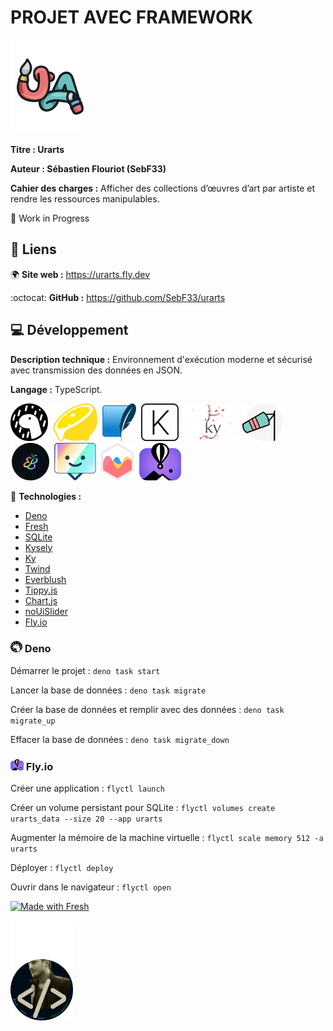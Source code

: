 # PROJET AVEC FRAMEWORK
![logo_urarts](/.github/logo_urarts.png)

**Titre : Urarts**

**Auteur : Sébastien Flouriot (SebF33)**

**Cahier des charges :**
Afficher des collections d’œuvres d’art par artiste et rendre les ressources manipulables.

:construction: Work in Progress


## :link: Liens
:earth_africa: **Site web :** https://urarts.fly.dev

:octocat: **GitHub :** https://github.com/SebF33/urarts


## :computer: Développement
**Description technique :** Environnement d'exécution moderne et sécurisé avec transmission des données en JSON.

**Langage :** TypeScript.

[![Deno](/.github/Deno.png)](https://deno.land) [![Fresh](/.github/Fresh.png)](https://fresh.deno.dev) [![SQLite](/.github/SQLite.png)](https://www.sqlite.org/index.html) [![Kysely](/.github/Kysely.png)](https://kysely.dev) [![Ky](/.github/Ky.png)](https://github.com/sindresorhus/ky) [![Twind](/.github/Twind.png)](https://twind.style) [![Everblush](/.github/Everblush.png)](https://everblush.github.io) [![Tippy.js](/.github/Tippy.js.png)](https://atomiks.github.io/tippyjs) [![Chart.js](/.github/Chart.js.png)](https://www.chartjs.org) [![Fly.io](/.github/Fly.io.png)](https://fly.io) 

:toolbox: **Technologies :**
- [Deno](https://deno.land/manual)
- [Fresh](https://fresh.deno.dev/docs/introduction)
- [SQLite](https://github.com/dyedgreen/deno-sqlite)
- [Kysely](https://kysely-org.github.io/kysely)
- [Ky](https://github.com/sindresorhus/ky)
- [Twind](https://twind.style/installation)
- [Everblush](https://github.com/Everblush/everblush)
- [Tippy.js](https://atomiks.github.io/tippyjs/v6/getting-started)
- [Chart.js](https://www.chartjs.org/docs/latest)
- [noUiSlider](https://refreshless.com/nouislider)
- [Fly.io](https://fly.io/docs/getting-started/deno)


### ![Deno_tiny](/.github/Deno_tiny.png) Deno
Démarrer le projet :
`deno task start`

Lancer la base de données :
`deno task migrate`

Créer la base de données et remplir avec des données :
`deno task migrate_up`

Effacer la base de données :
`deno task migrate_down`


### ![Fly.io_tiny](/.github/Fly.io_tiny.png) Fly.io
Créer une application :
`flyctl launch`

Créer un volume persistant pour SQLite :
`flyctl volumes create urarts_data --size 20 --app urarts`

Augmenter la mémoire de la machine virtuelle :
`flyctl scale memory 512 -a urarts`

Déployer :
`flyctl deploy`

Ouvrir dans le navigateur :
`flyctl open`


[![Made with Fresh](https://fresh.deno.dev/fresh-badge-dark.svg)](https://fresh.deno.dev)


![avatar](/.github/avatar.png)